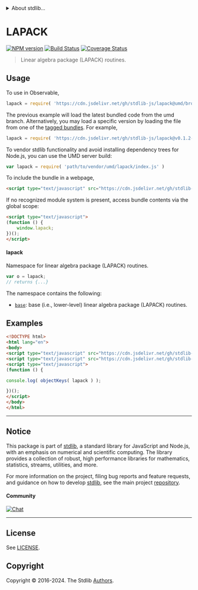 <!--

@license Apache-2.0

Copyright (c) 2024 The Stdlib Authors.

Licensed under the Apache License, Version 2.0 (the "License");
you may not use this file except in compliance with the License.
You may obtain a copy of the License at

   http://www.apache.org/licenses/LICENSE-2.0

Unless required by applicable law or agreed to in writing, software
distributed under the License is distributed on an "AS IS" BASIS,
WITHOUT WARRANTIES OR CONDITIONS OF ANY KIND, either express or implied.
See the License for the specific language governing permissions and
limitations under the License.

-->


<details>
  <summary>
    About stdlib...
  </summary>
  <p>We believe in a future in which the web is a preferred environment for numerical computation. To help realize this future, we've built stdlib. stdlib is a standard library, with an emphasis on numerical and scientific computation, written in JavaScript (and C) for execution in browsers and in Node.js.</p>
  <p>The library is fully decomposable, being architected in such a way that you can swap out and mix and match APIs and functionality to cater to your exact preferences and use cases.</p>
  <p>When you use stdlib, you can be absolutely certain that you are using the most thorough, rigorous, well-written, studied, documented, tested, measured, and high-quality code out there.</p>
  <p>To join us in bringing numerical computing to the web, get started by checking us out on <a href="https://github.com/stdlib-js/stdlib">GitHub</a>, and please consider <a href="https://opencollective.com/stdlib">financially supporting stdlib</a>. We greatly appreciate your continued support!</p>
</details>

# LAPACK

[![NPM version][npm-image]][npm-url] [![Build Status][test-image]][test-url] [![Coverage Status][coverage-image]][coverage-url] <!-- [![dependencies][dependencies-image]][dependencies-url] -->

> Linear algebra package (LAPACK) routines.



<section class="usage">

## Usage

To use in Observable,

```javascript
lapack = require( 'https://cdn.jsdelivr.net/gh/stdlib-js/lapack@umd/browser.js' )
```
The previous example will load the latest bundled code from the umd branch. Alternatively, you may load a specific version by loading the file from one of the [tagged bundles](https://github.com/stdlib-js/lapack/tags). For example,

```javascript
lapack = require( 'https://cdn.jsdelivr.net/gh/stdlib-js/lapack@v0.1.2-umd/browser.js' )
```

To vendor stdlib functionality and avoid installing dependency trees for Node.js, you can use the UMD server build:

```javascript
var lapack = require( 'path/to/vendor/umd/lapack/index.js' )
```

To include the bundle in a webpage,

```html
<script type="text/javascript" src="https://cdn.jsdelivr.net/gh/stdlib-js/lapack@umd/browser.js"></script>
```

If no recognized module system is present, access bundle contents via the global scope:

```html
<script type="text/javascript">
(function () {
    window.lapack;
})();
</script>
```

#### lapack

Namespace for linear algebra package (LAPACK) routines.

```javascript
var o = lapack;
// returns {...}
```

The namespace contains the following:

<!-- <toc pattern="*"> -->

<div class="namespace-toc">

-   <span class="signature">[`base`][@stdlib/lapack/base]</span><span class="delimiter">: </span><span class="description">base (i.e., lower-level) linear algebra package (LAPACK) routines.</span>

</div>

<!-- </toc> -->

</section>

<!-- /.usage -->

<section class="examples">

## Examples

<!-- TODO: better examples -->

<!-- eslint no-undef: "error" -->

```html
<!DOCTYPE html>
<html lang="en">
<body>
<script type="text/javascript" src="https://cdn.jsdelivr.net/gh/stdlib-js/utils/keys@umd/browser.js"></script>
<script type="text/javascript" src="https://cdn.jsdelivr.net/gh/stdlib-js/lapack@umd/browser.js"></script>
<script type="text/javascript">
(function () {

console.log( objectKeys( lapack ) );

})();
</script>
</body>
</html>
```

</section>

<!-- /.examples -->

<!-- Section for related `stdlib` packages. Do not manually edit this section, as it is automatically populated. -->

<section class="related">

</section>

<!-- /.related -->

<!-- Section for all links. Make sure to keep an empty line after the `section` element and another before the `/section` close. -->


<section class="main-repo" >

* * *

## Notice

This package is part of [stdlib][stdlib], a standard library for JavaScript and Node.js, with an emphasis on numerical and scientific computing. The library provides a collection of robust, high performance libraries for mathematics, statistics, streams, utilities, and more.

For more information on the project, filing bug reports and feature requests, and guidance on how to develop [stdlib][stdlib], see the main project [repository][stdlib].

#### Community

[![Chat][chat-image]][chat-url]

---

## License

See [LICENSE][stdlib-license].


## Copyright

Copyright &copy; 2016-2024. The Stdlib [Authors][stdlib-authors].

</section>

<!-- /.stdlib -->

<!-- Section for all links. Make sure to keep an empty line after the `section` element and another before the `/section` close. -->

<section class="links">

[npm-image]: http://img.shields.io/npm/v/@stdlib/lapack.svg
[npm-url]: https://npmjs.org/package/@stdlib/lapack

[test-image]: https://github.com/stdlib-js/lapack/actions/workflows/test.yml/badge.svg?branch=v0.1.2
[test-url]: https://github.com/stdlib-js/lapack/actions/workflows/test.yml?query=branch:v0.1.2

[coverage-image]: https://img.shields.io/codecov/c/github/stdlib-js/lapack/main.svg
[coverage-url]: https://codecov.io/github/stdlib-js/lapack?branch=main

<!--

[dependencies-image]: https://img.shields.io/david/stdlib-js/lapack.svg
[dependencies-url]: https://david-dm.org/stdlib-js/lapack/main

-->

[chat-image]: https://img.shields.io/gitter/room/stdlib-js/stdlib.svg
[chat-url]: https://app.gitter.im/#/room/#stdlib-js_stdlib:gitter.im

[stdlib]: https://github.com/stdlib-js/stdlib

[stdlib-authors]: https://github.com/stdlib-js/stdlib/graphs/contributors

[umd]: https://github.com/umdjs/umd
[es-module]: https://developer.mozilla.org/en-US/docs/Web/JavaScript/Guide/Modules

[deno-url]: https://github.com/stdlib-js/lapack/tree/deno
[deno-readme]: https://github.com/stdlib-js/lapack/blob/deno/README.md
[umd-url]: https://github.com/stdlib-js/lapack/tree/umd
[umd-readme]: https://github.com/stdlib-js/lapack/blob/umd/README.md
[esm-url]: https://github.com/stdlib-js/lapack/tree/esm
[esm-readme]: https://github.com/stdlib-js/lapack/blob/esm/README.md
[branches-url]: https://github.com/stdlib-js/lapack/blob/main/branches.md

[stdlib-license]: https://raw.githubusercontent.com/stdlib-js/lapack/main/LICENSE

<!-- <toc-links> -->

[@stdlib/lapack/base]: https://github.com/stdlib-js/lapack/tree/main/base

<!-- </toc-links> -->

</section>

<!-- /.links -->
